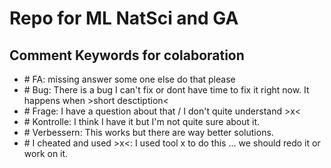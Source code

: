 # Repo for ML NatSci and GA

## Comment Keywords for colaboration

- \# FA: missing answer some one else do that please
- \# Bug: There is a bug I can't fix or dont have time to fix it right now. It happens when >short desctiption<
- \# Frage: I have a question about that / I don't quite understand >x<
- \# Kontrolle: I think I have it but I'm not quite sure about it.  
- \# Verbessern: This works but there are way better solutions.
- \# I cheated and used >x<: I used tool x to do this ... we should redo it or work on it.